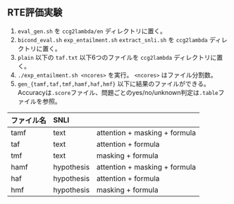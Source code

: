 ## RTE評価実験

1. `eval_gen.sh` を `ccg2lambda/en` ディレクトリに置く。
2. `bicond_eval.sh` `exp_entailment.sh` `extract_snli.sh`  を `ccg2lambda` ディレクトリに置く。
3. `plain` 以下の `taf.txt` 以下6つのファイルを `ccg2lambda` ディレクトリに置く。
4. ```./exp_entailment.sh <ncores>``` を実行。 `<ncores>` はファイル分割数。
5. `gen_{tamf,taf,tmf,hamf,haf,hmf}` 以下に結果のファイルができる。Accuracyは`.score`ファイル、問題ごとのyes/no/unknown判定は`.table`ファイルを参照。

|ファイル名 | SNLI  |   |
|:---|:---|:---|
|tamf| text | attention + masking + formula |
|taf| text | attention + formula |
|tmf| text | masking + formula |
|hamf| hypothesis | attention + masking + formula |
|haf| hypothesis | attention + formula |
|hmf| hypothesis | masking + formula |



